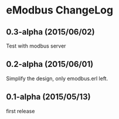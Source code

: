 
eModbus ChangeLog
==================

0.3-alpha (2015/06/02)
------------------------

Test with modbus server


0.2-alpha (2015/06/01)
------------------------

Simplify the design, only emodbus.erl left.


0.1-alpha (2015/05/13)
------------------------

first release


